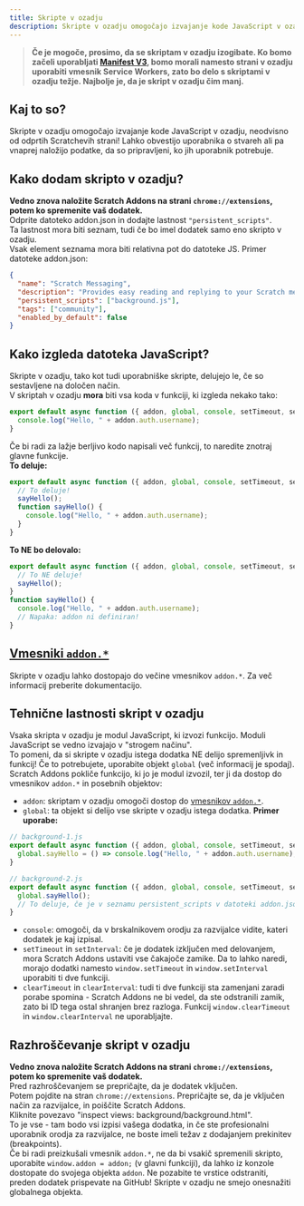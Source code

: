 ```yaml
---
title: Skripte v ozadju
description: Skripte v ozadju omogočajo izvajanje kode JavaScript v ozadju, neodvisno od odprtih Scratchevih strani! Lahko obvestijo uporabnika o stvareh ali pa vnaprej naložijo podatke, da so pripravljeni, ko jih uporabnik potrebuje.
---
```


> **Če je mogoče, prosimo, da se skriptam v ozadju izogibate. Ko bomo začeli uporabljati [Manifest V3](https://developer.chrome.com/docs/extensions/mv3/intro/mv3-migration/#background-service-workers), bomo morali namesto strani v ozadju uporabiti vmesnik Service Workers, zato bo delo s skriptami v ozadju težje. Najbolje je, da je skript v ozadju čim manj.**

## Kaj to so?
Skripte v ozadju omogočajo izvajanje kode JavaScript v ozadju, neodvisno od odprtih Scratchevih strani! Lahko obvestijo uporabnika o stvareh ali pa vnaprej naložijo podatke, da so pripravljeni, ko jih uporabnik potrebuje.

## Kako dodam skripto v ozadju?
**Vedno znova naložite Scratch Addons na strani `chrome://extensions`, potem ko spremenite vaš dodatek.**  
Odprite datoteko addon.json in dodajte lastnost `"persistent_scripts"`.  
Ta lastnost mora biti seznam, tudi če bo imel dodatek samo eno skripto v ozadju.  
Vsak element seznama mora biti relativna pot do datoteke JS.
Primer datoteke addon.json:
```json
{
  "name": "Scratch Messaging",
  "description": "Provides easy reading and replying to your Scratch messages.",
  "persistent_scripts": ["background.js"],
  "tags": ["community"],
  "enabled_by_default": false
}
```

## Kako izgleda datoteka JavaScript?
Skripte v ozadju, tako kot tudi uporabniške skripte, delujejo le, če so sestavljene na določen način.  
V skriptah v ozadju **mora** biti vsa koda v funkciji, ki izgleda nekako tako:
```js
export default async function ({ addon, global, console, setTimeout, setInterval, clearTimeout, clearInterval }) {
  console.log("Hello, " + addon.auth.username);
}
```
Če bi radi za lažje berljivo kodo napisali več funkcij, to naredite znotraj glavne funkcije.  
**To deluje:**
```js
export default async function ({ addon, global, console, setTimeout, setInterval, clearTimeout, clearInterval }) {
  // To deluje!
  sayHello();
  function sayHello() {
    console.log("Hello, " + addon.auth.username);
  }
}
```
**To NE bo delovalo:**
```js
export default async function ({ addon, global, console, setTimeout, setInterval, clearTimeout, clearInterval }) {
  // To NE deluje!
  sayHello();
}
function sayHello() {
  console.log("Hello, " + addon.auth.username);
  // Napaka: addon ni definiran!
}
```

## [Vmesniki `addon.*`](/docs/developing/addon-apis-reference)
Skripte v ozadju lahko dostopajo do večine vmesnikov `addon.*`. Za več informacij preberite dokumentacijo.

## Tehnične lastnosti skript v ozadju
Vsaka skripta v ozadju je modul JavaScript, ki izvozi funkcijo. Moduli JavaScript se vedno izvajajo v "strogem načinu".  
To pomeni, da si skripte v ozadju istega dodatka NE delijo spremenljivk in funkcij! Če to potrebujete, uporabite objekt `global` (več informacij je spodaj).
Scratch Addons pokliče funkcijo, ki jo je modul izvozil, ter ji da dostop do vmesnikov `addon.*` in posebnih objektov:
- `addon`: skriptam v ozadju omogoči dostop do [vmesnikov `addon.*`](/docs/developing/addon-apis-reference).
- `global`: ta objekt si delijo vse skripte v ozadju istega dodatka. **Primer uporabe:**
```js
// background-1.js
export default async function ({ addon, global, console, setTimeout, setInterval, clearTimeout, clearInterval }) {
  global.sayHello = () => console.log("Hello, " + addon.auth.username);
}

// background-2.js
export default async function ({ addon, global, console, setTimeout, setInterval, clearTimeout, clearInterval }) {
  global.sayHello();
  // To deluje, če je v seznamu persistent_scripts v datoteki addon.json background-1.js pred background-2.js.
}
```
- `console`: omogoči, da v brskalnikovem orodju za razvijalce vidite, kateri dodatek je kaj izpisal.
- `setTimeout` in `setInterval`: če je dodatek izključen med delovanjem, mora Scratch Addons ustaviti vse čakajoče zamike. Da to lahko naredi, morajo dodatki namesto `window.setTimeout` in `window.setInterval` uporabiti ti dve funkciji.
- `clearTimeout` in `clearInterval`: tudi ti dve funkciji sta zamenjani zaradi porabe spomina - Scratch Addons ne bi vedel, da ste odstranili zamik, zato bi ID tega ostal shranjen brez razloga. Funkcij `window.clearTimeout` in `window.clearInterval` ne uporabljajte.

## Razhroščevanje skript v ozadju
**Vedno znova naložite Scratch Addons na strani `chrome://extensions`, potem ko spremenite vaš dodatek.**  
Pred razhroščevanjem se prepričajte, da je dodatek vključen.  
Potem pojdite na stran `chrome://extensions`. Prepričajte se, da je vključen način za razvijalce, in poiščite Scratch Addons.  
Kliknite povezavo "inspect views: background/background.html".  
To je vse - tam bodo vsi izpisi vašega dodatka, in če ste profesionalni uporabnik orodja za razvijalce, ne boste imeli težav z dodajanjem prekinitev (breakpoints).  
Če bi radi preizkušali vmesnik `addon.*`, ne da bi vsakič spremenili skripto, uporabite `window.addon = addon;` (v glavni funkciji), da lahko iz konzole dostopate do svojega objekta `addon`. Ne pozabite te vrstice odstraniti, preden dodatek prispevate na GitHub! Skripte v ozadju ne smejo onesnažiti globalnega objekta.